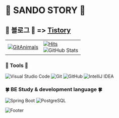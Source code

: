 # 🌼 SANDO STORY 🌼

<h2>🐥 블로그 🐥 => <a href="https://ssddo-story.tistory.com/">Tistory</a></h2>

<table>
  <tr>
    <td>
      <a href="https://github.com/devxb/gitanimals">
        <img src="https://render.gitanimals.org/farms/{LeeSeunghyeon-1}" alt="GitAnimals"/>
      </a>
    </td>
    <td>
      <a href="https://hits.seeyoufarm.com">
        <img src="https://hits.seeyoufarm.com/api/count/incr/badge.svg?url=https%3A%2F%2Fgithub.com%2FLeeSeunghyeon-1&count_bg=%2379C83D&title_bg=%23555555&icon=&icon_color=%23E7E7E7&title=hits&edge_flat=false" alt="Hits"/>
      </a>
      <br>
      <img src="https://github-readme-stats.vercel.app/api?username=LeeSeunghyeon-1&show_icons=true&theme=highcontrast" alt="GitHub Stats"/>
    </td>
  </tr>
</table>

### 🔧 Tools 🔧

<div>
  <img src="https://img.shields.io/badge/VisualStudioCode-007ACC?style=flat-square&logo=VisualStudioCode&logoColor=white" alt="Visual Studio Code"/>
  <img src="https://img.shields.io/badge/Git-F05032?style=flat-square&logo=Git&logoColor=white" alt="Git"/>
  <img src="https://img.shields.io/badge/GitHub-181717?style=flat-square&logo=GitHub&logoColor=white" alt="GitHub"/>
  <img src="https://img.shields.io/badge/IntelliJIDEA-000000?style=flat-square&logo=IntelliJIDEA&logoColor=white" alt="IntelliJ IDEA"/>
</div>

### 🍀 BE Study & development language 🍀

<div>
  <img src="https://img.shields.io/badge/SpringBoot-6DB33F?style=flat-square&logo=SpringBoot&logoColor=white" alt="Spring Boot"/>
  <img src="https://img.shields.io/badge/PostgreSQL-4169E1?style=flat-square&logo=PostgreSQL&logoColor=white" alt="PostgreSQL"/>
</div>

![Footer](https://capsule-render.vercel.app/api?type=waving&color=auto&height=110&section=footer)
